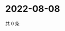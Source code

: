 # 2022-08-08

共 0 条

<!-- BEGIN WEIBO -->
<!-- 最后更新时间 Mon Aug 08 2022 19:00:34 GMT+0800 (China Standard Time) -->

<!-- END WEIBO -->
